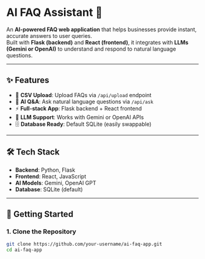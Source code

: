 # AI FAQ Assistant 🤖  

An **AI-powered FAQ web application** that helps businesses provide instant, accurate answers to user queries.  
Built with **Flask (backend)** and **React (frontend)**, it integrates with **LLMs (Gemini or OpenAI)** to understand and respond to natural language questions.  

---

## ✨ Features  
- 📂 **CSV Upload**: Upload FAQs via `/api/upload` endpoint  
- 💬 **AI Q&A**: Ask natural language questions via `/api/ask`  
- ⚡ **Full-stack App**: Flask backend + React frontend  
- 🤖 **LLM Support**: Works with Gemini or OpenAI APIs  
- 🗄️ **Database Ready**: Default SQLite (easily swappable)  

---

## 🛠️ Tech Stack  
- **Backend**: Python, Flask  
- **Frontend**: React, JavaScript  
- **AI Models**: Gemini, OpenAI GPT  
- **Database**: SQLite (default)  

---

## 🚀 Getting Started  

### 1. Clone the Repository  
```bash
git clone https://github.com/your-username/ai-faq-app.git
cd ai-faq-app